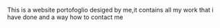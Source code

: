 This is a website portofoglio desiged by me,it contains all my work that i have done and a way how to contact me
